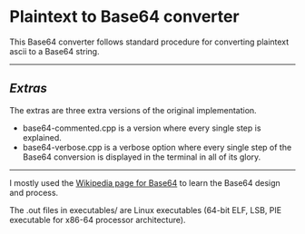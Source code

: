 
# **Plaintext to Base64 converter**

This Base64 converter follows standard procedure for converting plaintext ascii to a Base64 string.

***

## *Extras*

The extras are three extra versions of the original implementation.  
 - base64-commented.cpp is a version where every single step is explained.
 - base64-verbose.cpp is a verbose option where every single step of the Base64 conversion is displayed in the terminal in all of its glory.

***

I mostly used the [Wikipedia page for Base64](https://en.wikipedia.org/wiki/Base64) to learn the Base64 design and process.

The .out files in executables/ are Linux executables (64-bit ELF, LSB, PIE executable for x86-64 processor architecture).
